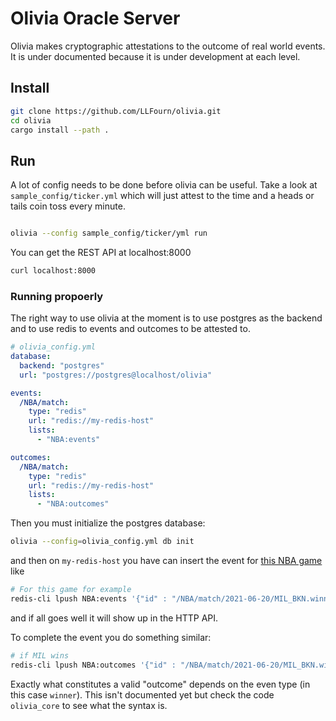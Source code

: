 # Olivia Oracle Server

Olivia makes cryptographic attestations to the outcome of real world events.
It is under documented because it is under development at each level.


## Install

``` sh
git clone https://github.com/LLFourn/olivia.git
cd olivia
cargo install --path .
```

## Run

A lot of config needs to be done before olivia can be useful.
Take a look at `sample_config/ticker.yml` which will just attest to the time and a heads or tails coin toss every minute.


``` sh

olivia --config sample_config/ticker/yml run
```

You can get the REST API at localhost:8000

``` sh
curl localhost:8000 
```

### Running propoerly

The right way to use olivia at the moment is to use postgres as the backend and to use redis to events and outcomes to be attested to.


``` yaml
# olivia_config.yml
database:
  backend: "postgres"
  url: "postgres://postgres@localhost/olivia"

events:
  /NBA/match:
    type: "redis"
    url: "redis://my-redis-host"
    lists:
      - "NBA:events"

outcomes:
  /NBA/match:
    type: "redis"
    url: "redis://my-redis-host"
    lists:
      - "NBA:outcomes"
```

Then you must initialize the postgres database:

``` sh
olivia --config=olivia_config.yml db init
```

and then on `my-redis-host` you have can insert the event for [this NBA game](https://www.nba.com/game/mil-vs-bkn-0042000217) like

``` sh
# For this game for example
redis-cli lpush NBA:events '{"id" : "/NBA/match/2021-06-20/MIL_BKN.winner", expected_outcome_time: "2021-06-21T02:00:00"}'
```

and if all goes well it will show up in the HTTP API.

To complete the event you do something similar:

``` sh
# if MIL wins
redis-cli lpush NBA:outcomes '{"id" : "/NBA/match/2021-06-20/MIL_BKN.winner", "outcome": "MIL"}'
```

Exactly what constitutes a valid "outcome" depends on the even type (in this case `winner`).
This isn't documented yet but check the code `olivia_core` to see what the syntax is.
